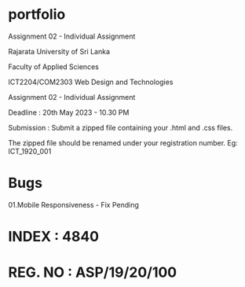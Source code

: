 # portfolio
Assignment 02 - Individual Assignment

Rajarata University of Sri Lanka

Faculty of Applied Sciences

ICT2204/COM2303 Web Design and Technologies

Assignment 02 - Individual Assignment

Deadline : 20th May 2023 - 10.30 PM

Submission : Submit a zipped file containing your .html and .css files.

The zipped file should be renamed under your registration number. Eg: ICT_1920_001

# Bugs
01.Mobile Responsiveness - Fix Pending
#

# INDEX : 4840
# REG. NO : ASP/19/20/100
